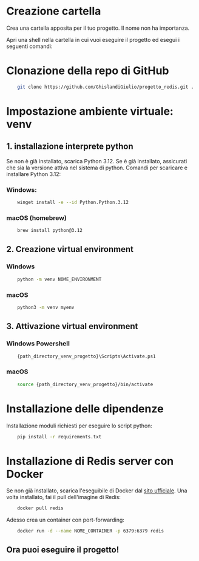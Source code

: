 
# Creazione cartella
Crea una cartella apposita per il tuo progetto. Il nome non ha importanza.

Apri una shell nella cartella in cui vuoi eseguire il progetto ed esegui i seguenti comandi:
# Clonazione della repo di GitHub
``` bash
    git clone https://github.com/GhislandiGiulio/progetto_redis.git .
``` 

# Impostazione ambiente virtuale: venv

## 1. installazione interprete python

Se non è già installato, scarica Python 3.12. Se è già installato, assicurati che sia la versione attiva nel sistema di python.
Comandi per scaricare e installare Python 3.12:
### Windows:
```bash
    winget install -e --id Python.Python.3.12
```

### macOS (homebrew)
```bash
    brew install python@3.12
```

## 2. Creazione virtual environment

### Windows
```bash
    python -m venv NOME_ENVIRONMENT
``` 

### macOS
``` bash
    python3 -m venv myenv
``` 

## 3. Attivazione virtual environment
### Windows Powershell
``` bash
    {path_directory_venv_progetto}\Scripts\Activate.ps1
``` 
### macOS
``` bash
    source {path_directory_venv_progetto}/bin/activate
``` 

# Installazione delle dipendenze
Installazione moduli richiesti per eseguire lo script python:
``` bash
    pip install -r requirements.txt
```
# Installazione di Redis server con Docker
Se non già installato, scarica l'eseguibile di Docker dal [sito ufficiale](https://www.docker.com/products/docker-desktop/).
Una volta installato, fai il pull dell'imagine di Redis:
``` bash
    docker pull redis 
```
Adesso crea un container con port-forwarding:
``` bash
    docker run -d --name NOME_CONTAINER -p 6379:6379 redis 
```

## Ora puoi eseguire il progetto! 
